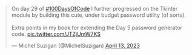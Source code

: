 <blockquote class="twitter-tweet"><p lang="en" dir="ltr">On day 29 of <a href="https://twitter.com/hashtag/100DaysOfCode?src=hash&amp;ref_src=twsrc%5Etfw">#100DaysOfCode</a> I further progressed on the Tkinter module by building this cute, under budget password utility (of sorts).<br><br>Extra points in my book for extending the Day 5 password generator code. <a href="https://t.co/JTZjUmW7KS">pic.twitter.com/JTZjUmW7KS</a></p>&mdash; Michel Suzigan (@MichelSuzigan) <a href="https://twitter.com/MichelSuzigan/status/1646546604869001217?ref_src=twsrc%5Etfw">April 13, 2023</a></blockquote> <script async src="https://platform.twitter.com/widgets.js" charset="utf-8"></script>